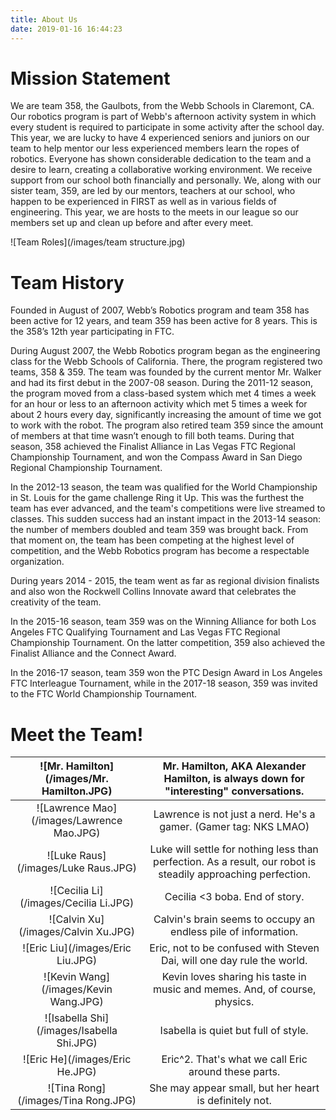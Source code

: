 ```yaml
---
title: About Us
date: 2019-01-16 16:44:23
---
```

# Mission Statement

We are team 358, the Gaulbots, from the Webb Schools in Claremont, CA. Our robotics program is part of Webb's afternoon activity system in which every student is required to participate in some activity after the school day. This year, we are lucky to have 4 experienced seniors and juniors on our team to help mentor our less experienced members learn the ropes of robotics. Everyone has shown considerable dedication to the team and a desire to learn, creating a collaborative working environment. We receive support from our school both financially and personally. We, along with our sister team, 359, are led by our mentors, teachers at our school, who happen to be experienced in FIRST as well as in various fields of engineering. This year, we are hosts to the meets in our league so our members set up and clean up before and after every meet.

![Team Roles](/images/team structure.jpg)
# Team History

Founded in August of 2007, Webb’s Robotics program and team 358 has been active for 12 years, and team 359 has been active for 8 years. This is the 358’s 12th year participating in FTC.

During August 2007, the Webb Robotics program began as the engineering class for the Webb Schools of California. There, the program registered two teams, 358 & 359. The team was founded by the current mentor Mr. Walker and had its first debut in the 2007-08 season. During the 2011-12 season, the program moved from a class-based system which met 4 times a week for an hour or less to an afternoon activity which met 5 times a week for about 2 hours every day, significantly increasing the amount of time we got to work with the robot. The program also retired team 359 since the amount of members at that time wasn’t enough to fill both teams. During that season, 358 achieved the Finalist Alliance in Las Vegas FTC Regional Championship Tournament, and won the Compass Award in San Diego Regional Championship Tournament.

In the 2012-13 season, the team was qualified for the World Championship in St. Louis for the game challenge Ring it Up. This was the furthest the team has ever advanced, and the team's competitions were live streamed to classes. This sudden success had an instant impact in the 2013-14 season: the number of members doubled and team 359 was brought back. From that moment on, the team has been competing at the highest level of competition, and the Webb Robotics program has become a respectable organization.

During years 2014 - 2015, the team went as far as regional division finalists and also won the Rockwell Collins Innovate award that celebrates the creativity of the team.

In the 2015-16 season, team 359 was on the Winning Alliance for both Los Angeles FTC Qualifying Tournament and Las Vegas FTC Regional Championship Tournament. On the latter competition, 359 also achieved the Finalist Alliance and the Connect Award.

In the 2016-17 season, team 359 won the PTC Design Award in Los Angeles FTC Interleague Tournament, while in the 2017-18 season, 359 was invited to the FTC World Championship Tournament.

# Meet the Team!

| ![Mr. Hamilton](/images/Mr. Hamilton.JPG) |             Mr. Hamilton, AKA Alexander Hamilton, is always down for "interesting" conversations.             |
|:-----------------------------------------:|:-------------------------------------------------------------------------------------------------------------:|
| ![Lawrence Mao](/images/Lawrence Mao.JPG) |                        Lawrence is not just a nerd. He's a gamer. (Gamer tag: NKS LMAO)                       |
| ![Luke Raus](/images/Luke Raus.JPG)       | Luke will settle for nothing less than perfection. As a result, our robot is steadily approaching perfection. |
| ![Cecilia Li](/images/Cecilia Li.JPG)     |                                         Cecilia <3 boba. End of story.                                        |
| ![Calvin Xu](/images/Calvin Xu.JPG)       |                         Calvin's brain seems to occupy an endless pile of information.                        |
| ![Eric Liu](/images/Eric Liu.JPG)         |                     Eric, not to be confused with Steven Dai, will one day rule the world.                    |
| ![Kevin Wang](/images/Kevin Wang.JPG)     |                   Kevin loves sharing his taste in music and memes. And, of course, physics.                  |
| ![Isabella Shi](/images/Isabella Shi.JPG) |                                      Isabella is quiet but full of style.                                     |
| ![Eric He](/images/Eric He.JPG)           |                              Eric^2. That's what we call Eric around these parts.                             |
| ![Tina Rong](/images/Tina Rong.JPG)       |                             She may appear small, but her heart is definitely not.                            |
